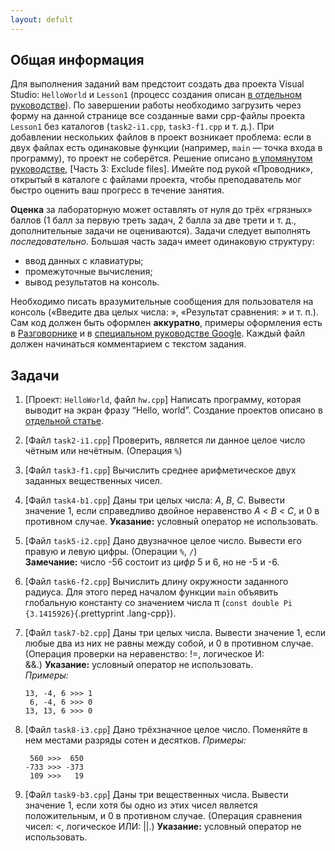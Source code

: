 ```yaml
---
layout: defult
---
```


[//]: <> ( assignment id: 5073 )

## Общая информация ##

Для выполнения заданий вам предстоит создать два проекта Visual Studio: `HelloWorld` и `Lesson1` (процесс создания описан [в отдельном руководстве](http://edu.mmcs.sfedu.ru/mod/page/view.php?id=5070)). По завершении работы необходимо загрузить через форму на данной странице все созданные вами cpp-файлы проекта `Lesson1` без каталогов (`task2-i1.cpp`, `task3-f1.cpp` и т. д.). При добавлении нескольких файлов в проект возникает проблема: если в двух файлах есть одинаковые функции (например, `main` — точка входа в программу), то проект не соберётся. Решение описано [в упомянутом руководстве](http://edu.mmcs.sfedu.ru/mod/page/view.php?id=5070), [Часть 3: Exclude files]. Имейте под рукой «Проводник», открытый в каталоге с файлами проекта, чтобы преподаватель мог быстро оценить ваш прогресс в течение занятия.

**Оценка** за лабораторную может оставлять от нуля до трёх «грязных» баллов (1 балл за первую треть задач, 2 балла за две трети и т. д., дополнительные задачи не оцениваются). Задачи следует выполнять _последовательно_. Большая часть задач имеет одинаковую структуру: 

*	ввод данных с клавиатуры;
*	промежуточные вычисления; 
*	вывод результатов на консоль. 

Необходимо писать вразумительные сообщения для пользователя на консоль («Введите два целых числа: », «Результат сравнения: » и т. п.). Сам код должен быть оформлен **аккуратно**, примеры оформления есть в [Разговорнике](http://edu.mmcs.sfedu.ru/mod/url/view.php?id=5068) и в [специальном руководстве Google](http://google-styleguide.googlecode.com/svn/trunk/cppguide.xml).
Каждый файл должен начинаться комментарием с текстом задания.

## Задачи ##

1.  [Проект: `HelloWorld`, файл `hw.cpp`] Написать программу, которая выводит на экран фразу “Hello, world”. Создание проектов описано в [отдельной статье](http://edu.mmcs.sfedu.ru/mod/page/view.php?id=5070).
	
2.  [Файл `task2-i1.cpp`] Проверить, является ли данное целое число чётным или нечётным. (Операция `%`)

3.  [Файл `task3-f1.cpp`] Вычислить среднее арифметическое двух заданных вещественных чисел.

4.  [Файл `task4-b1.cpp`] Даны три целых числа: _A_, _B_, _C_. Вывести значение 1, если справедливо двойное неравенство _A_ < _B_ < _C_, и 0 в противном случае. **Указание:** условный оператор не использовать.

5.  [Файл `task5-i2.cpp`] Дано двузначное целое число. Вывести его правую и левую цифры. (Операции `%`, `/`)   
    **Замечание:** число -56 состоит из _цифр_ 5 и 6, но не -5 и -6.

6.  [Файл `task6-f2.cpp`] Вычислить длину окружности заданного радиуса. Для этого перед началом функции `main` объявить глобальную константу со значением числа π (`const double Pi {3.1415926}`{.prettyprint .lang-cpp}).

7.  [Файл `task7-b2.cpp`] Даны три целых числа. Вывести значение 1, если любые два из них не равны между собой, и 0 в противном случае. (Операция проверки на неравенство: !=, логическое И: &&.) **Указание:** условный оператор не использовать.    
    _Примеры:_
    
    ```{.text}
    13, -4, 6 >>> 1
     6, -4, 6 >>> 0
    13, 13, 6 >>> 0 
    ```

8.  [Файл `task8-i3.cpp`] Дано трёхзначное целое число. Поменяйте в нем местами разряды сотен и десятков.
    _Примеры:_
    
    ```{.text}
     560 >>>  650
    -733 >>> -373
     109 >>>   19
    ```

9.  [Файл `task9-b3.cpp`] Даны три вещественных числа. Вывести значение 1, если хотя бы одно из этих чисел является положительным, и 0 в противном случае. (Операция сравнения чисел: <, логическое ИЛИ: ||.) **Указание:** условный оператор не использовать.
